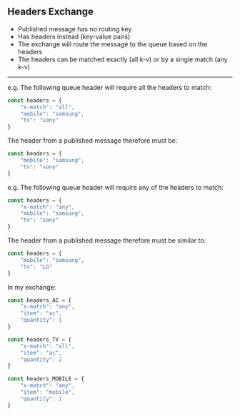 ## Headers Exchange
- Published message has no routing key
- Has headers instead (key-value pairs)
- The exchange will route the message to the queue based on the headers
- The headers can be matched exactly (all k-v) or by a single match (any k-v)

___

e.g. The following queue header will require all the headers to match:

```typescript
const headers = {
    "x-match": "all",
    "mobile": "samsung",
    "tv": "sony"
}
```

The header from a published message therefore must be:

```typescript
const headers = {
    "mobile": "samsung",
    "tv": "sony"
}
```

e.g. The following queue header will require any of the headers to match:

```typescript
const headers = {
    "x-match": "any",
    "mobile": "samsung",
    "tv": "sony"
}
```

The header from a published message therefore must be similar to:

```typescript
const headers = {
    "mobile": "samsung",
    "tv": "LG"
}
```

In my exchange:

```typescript
const headers_AC = {
    "x-match": "any",
    "item": "ac",
    "quantity": 1
}

const headers_TV = {
    "x-match": "all",
    "item": "ac",
    "quantity": 2
}

const headers_MOBILE = {
    "x-match": "any",
    "item": "mobile",
    "quantity": 1
}
```
